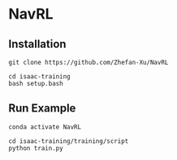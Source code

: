 # NavRL


## Installation
```
git clone https://github.com/Zhefan-Xu/NavRL

cd isaac-training
bash setup.bash
```

## Run Example

```
conda activate NavRL

cd isaac-training/training/script
python train.py
```

